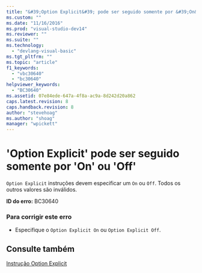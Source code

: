 ```yaml
---
title: "&#39;Option Explicit&#39; pode ser seguido somente por &#39;On&#39; ou &#39;Off&#39; | Microsoft Docs"
ms.custom: ""
ms.date: "11/16/2016"
ms.prod: "visual-studio-dev14"
ms.reviewer: ""
ms.suite: ""
ms.technology: 
  - "devlang-visual-basic"
ms.tgt_pltfrm: ""
ms.topic: "article"
f1_keywords: 
  - "vbc30640"
  - "bc30640"
helpviewer_keywords: 
  - "BC30640"
ms.assetid: 07e84ede-647a-4f8a-ac9a-8d242d20a862
caps.latest.revision: 8
caps.handback.revision: 8
author: "stevehoag"
ms.author: "shoag"
manager: "wpickett"
---
```

# &#39;Option Explicit&#39; pode ser seguido somente por &#39;On&#39; ou &#39;Off&#39;
`Option Explicit` instruções devem especificar um `On` ou `Off`. Todos os outros valores são inválidos.  
  
 **ID do erro:** BC30640  
  
### Para corrigir este erro  
  
-   Especifique o `Option Explicit On` ou `Option Explicit Off`.  
  
## Consulte também  
 [Instrução Option Explicit](../../visual-basic/language-reference/statements/option-explicit-statement.md)